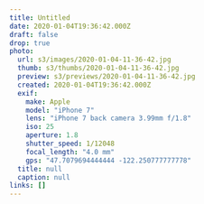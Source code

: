 ```yaml
---
title: Untitled
date: 2020-01-04T19:36:42.000Z
draft: false
drop: true
photo:
  url: s3/images/2020-01-04-11-36-42.jpg
  thumb: s3/thumbs/2020-01-04-11-36-42.jpg
  preview: s3/previews/2020-01-04-11-36-42.jpg
  created: 2020-01-04T19:36:42.000Z
  exif:
    make: Apple
    model: "iPhone 7"
    lens: "iPhone 7 back camera 3.99mm f/1.8"
    iso: 25
    aperture: 1.8
    shutter_speed: 1/12048
    focal_length: "4.0 mm"
    gps: "47.7079694444444 -122.250777777778"
  title: null
  caption: null
links: []
---
```

